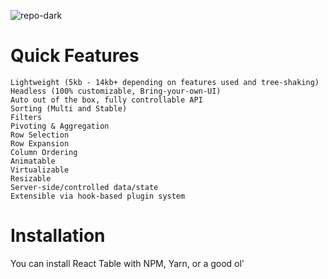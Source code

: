 ![repo-dark](https://user-images.githubusercontent.com/94052679/149610096-9e9bbdb7-2ac9-454c-88f8-d0f199062ce6.png)

# Quick Features

    Lightweight (5kb - 14kb+ depending on features used and tree-shaking)
    Headless (100% customizable, Bring-your-own-UI)
    Auto out of the box, fully controllable API
    Sorting (Multi and Stable)
    Filters
    Pivoting & Aggregation
    Row Selection
    Row Expansion
    Column Ordering
    Animatable
    Virtualizable
    Resizable
    Server-side/controlled data/state
    Extensible via hook-based plugin system

# Installation

You can install React Table with NPM, Yarn, or a good ol' <script> via unpkg.com.
NPM

 npm install react-table --save

or

 yarn add react-table

React Table is compatible with React v16.8+ and works with ReactDOM and React Native.

# Quick Start

At the heart of every React Table is the useTable hook and the table instance object that it returns. This instance object contains everything you'll need to build a table and interact with its state. This includes, but is not limited to:

    Columns
    Materialized Data
    Sorting
    Filtering
    Grouping
    Pagination
    Expanded State
    Any functionality provided by custom plugin hooks, too!

In React Table, you the developer are responsible for rendering the UI (markup and styles) of your table, but don't let that intimidate you! Table UIs are fun and React Table exists to make the process much easier to wire up your own table UI.

To show you how this works. Let's start with a very basic table example.

# Getting your data

When thinking about a table structure, you typically have rows which contain columns. While table configurations can get far more complex with nested columns, subrows, etc. for this basic quick start, we need to define some data that resembles this structure.

 const data = React.useMemo(

   () => [

     {

       col1: 'Hello',

       col2: 'World',

     },

     {

       col1: 'react-table',

       col2: 'rocks',

     },

     {

       col1: 'whatever',

       col2: 'you want',

     },

   ],

   []

 )

    It's important that we're using React.useMemo here to ensure that our data isn't recreated on every render. If we didn't use React.useMemo, the table would think it was receiving new data on every render and attempt to recalculate a lot of logic every single time. Not cool!

# Define Columns

Now that we have some data, let's create a set of column definitions to pass into the useTable hook.

 const columns = React.useMemo(

   () => [

     {

       Header: 'Column 1',

       accessor: 'col1', // accessor is the "key" in the data

     },

     {

       Header: 'Column 2',

       accessor: 'col2',

     },

   ],

   []

 )

    Again, we're using React.useMemo so React Table doesn't recalculate the universe on every single render. Only when the memoized value actually changes!

# Using the useTable hook

Now that you have some data and columns defined, we can pass those into the useTable hook to create a table instance.

 const tableInstance = useTable({ columns, data })

    useTable at the very least needs to be provided with an object containing the memoized columns and data.

# Building a basic table UI

Nice! We have our table instance and we're almost there! However, we still don't have any table markup or styles to show, right?

Let's build a basic table structure using just HTML for now:

 return (

   <table>

     <thead>

       <tr>

         <th></th>

       </tr>

     </thead>

     <tbody>

       <tr>

         <td></td>

       </tr>

     </tbody>

   </table>

 )

# Applying the table instance to markup

Now that we have our table structure, we can use the tableInstance to make it come to life!

 const tableInstance = useTable({ columns, data })

 

 const {

   getTableProps,

   getTableBodyProps,

   headerGroups,

   rows,

   prepareRow,

 } = tableInstance

 

 return (

   // apply the table props

   <table {...getTableProps()}>

     <thead>

       {// Loop over the header rows

       headerGroups.map(headerGroup => (

         // Apply the header row props

         <tr {...headerGroup.getHeaderGroupProps()}>

           {// Loop over the headers in each row

           headerGroup.headers.map(column => (

             // Apply the header cell props

             <th {...column.getHeaderProps()}>

               {// Render the header

               column.render('Header')}

             </th>

           ))}

         </tr>

       ))}

     </thead>

     {/* Apply the table body props */}

     <tbody {...getTableBodyProps()}>

       {// Loop over the table rows

       rows.map(row => {

         // Prepare the row for display

         prepareRow(row)

         return (

           // Apply the row props

           <tr {...row.getRowProps()}>

             {// Loop over the rows cells

             row.cells.map(cell => {

               // Apply the cell props

               return (

                 <td {...cell.getCellProps()}>

                   {// Render the cell contents

                   cell.render('Cell')}

                 </td>

               )

             })}

           </tr>

         )

       })}

     </tbody>

   </table>

 )

# Final Result

If we put all of this together, we should get a very basic (as well as temporarily ugly) table.

 import { useTable } from 'react-table'

 

 function App() {

   const data = React.useMemo(

     () => [

       {

         col1: 'Hello',

         col2: 'World',

       },

       {

         col1: 'react-table',

         col2: 'rocks',

       },

       {

         col1: 'whatever',

         col2: 'you want',

       },

     ],

     []

   )

 

   const columns = React.useMemo(

     () => [

       {

         Header: 'Column 1',

         accessor: 'col1', // accessor is the "key" in the data

       },

       {

         Header: 'Column 2',

         accessor: 'col2',

       },

     ],

     []

   )

 

   const {

     getTableProps,

     getTableBodyProps,

     headerGroups,

     rows,

     prepareRow,

   } = useTable({ columns, data })

 

   return (

     <table {...getTableProps()} style={{ border: 'solid 1px blue' }}>

       <thead>

         {headerGroups.map(headerGroup => (

           <tr {...headerGroup.getHeaderGroupProps()}>

             {headerGroup.headers.map(column => (

               <th

                 {...column.getHeaderProps()}

                 style={{

                   borderBottom: 'solid 3px red',

                   background: 'aliceblue',

                   color: 'black',

                   fontWeight: 'bold',

                 }}

               >

                 {column.render('Header')}

               </th>

             ))}

           </tr>

         ))}

       </thead>

       <tbody {...getTableBodyProps()}>

         {rows.map(row => {

           prepareRow(row)

           return (

             <tr {...row.getRowProps()}>

               {row.cells.map(cell => {

                 return (

                   <td

                     {...cell.getCellProps()}

                     style={{

                       padding: '10px',

                       border: 'solid 1px gray',

                       background: 'papayawhip',

                     }}

                   >

                     {cell.render('Cell')}

                   </td>

                 )

               })}

             </tr>

           )

         })}

       </tbody>

     </table>

   )

 }

Clearly this isn't ready to ship, but from a conceptual standpoint, you just learned the basics of using React Table!

# Getting Started with Create React App

This project was bootstrapped with [Create React App](https://github.com/facebook/create-react-app).

## Available Scripts

In the project directory, you can run:

### `npm start`

Runs the app in the development mode.\
Open [http://localhost:3000](http://localhost:3000) to view it in your browser.

The page will reload when you make changes.\
You may also see any lint errors in the console.

### `npm test`

Launches the test runner in the interactive watch mode.\
See the section about [running tests](https://facebook.github.io/create-react-app/docs/running-tests) for more information.

### `npm run build`

Builds the app for production to the `build` folder.\
It correctly bundles React in production mode and optimizes the build for the best performance.

The build is minified and the filenames include the hashes.\
Your app is ready to be deployed!

See the section about [deployment](https://facebook.github.io/create-react-app/docs/deployment) for more information.

### `npm run eject`

**Note: this is a one-way operation. Once you `eject`, you can't go back!**

If you aren't satisfied with the build tool and configuration choices, you can `eject` at any time. This command will remove the single build dependency from your project.

Instead, it will copy all the configuration files and the transitive dependencies (webpack, Babel, ESLint, etc) right into your project so you have full control over them. All of the commands except `eject` will still work, but they will point to the copied scripts so you can tweak them. At this point you're on your own.

You don't have to ever use `eject`. The curated feature set is suitable for small and middle deployments, and you shouldn't feel obligated to use this feature. However we understand that this tool wouldn't be useful if you couldn't customize it when you are ready for it.

## Learn More

You can learn more in the [Create React App documentation](https://facebook.github.io/create-react-app/docs/getting-started).

To learn React, check out the [React documentation](https://reactjs.org/).

### Code Splitting

This section has moved here: [https://facebook.github.io/create-react-app/docs/code-splitting](https://facebook.github.io/create-react-app/docs/code-splitting)

### Analyzing the Bundle Size

This section has moved here: [https://facebook.github.io/create-react-app/docs/analyzing-the-bundle-size](https://facebook.github.io/create-react-app/docs/analyzing-the-bundle-size)

### Making a Progressive Web App

This section has moved here: [https://facebook.github.io/create-react-app/docs/making-a-progressive-web-app](https://facebook.github.io/create-react-app/docs/making-a-progressive-web-app)

### Advanced Configuration

This section has moved here: [https://facebook.github.io/create-react-app/docs/advanced-configuration](https://facebook.github.io/create-react-app/docs/advanced-configuration)

### Deployment

This section has moved here: [https://facebook.github.io/create-react-app/docs/deployment](https://facebook.github.io/create-react-app/docs/deployment)

### `npm run build` fails to minify

This section has moved here: [https://facebook.github.io/create-react-app/docs/troubleshooting#npm-run-build-fails-to-minify](https://facebook.github.io/create-react-app/docs/troubleshooting#npm-run-build-fails-to-minify)
